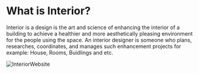 # What is Interior?
 Interior is a design is the art and science of enhancing the interior of a building to achieve a healthier and more aesthetically pleasing environment for the people using the space. An interior designer is someone who plans, researches, coordinates, and manages such enhancement projects for example: House, Rooms, Buidlings and etc.

![InteriorWebsite](https://user-images.githubusercontent.com/93111622/145418842-f14eca12-bfad-4857-ac52-ba6c1b2d993a.png)
